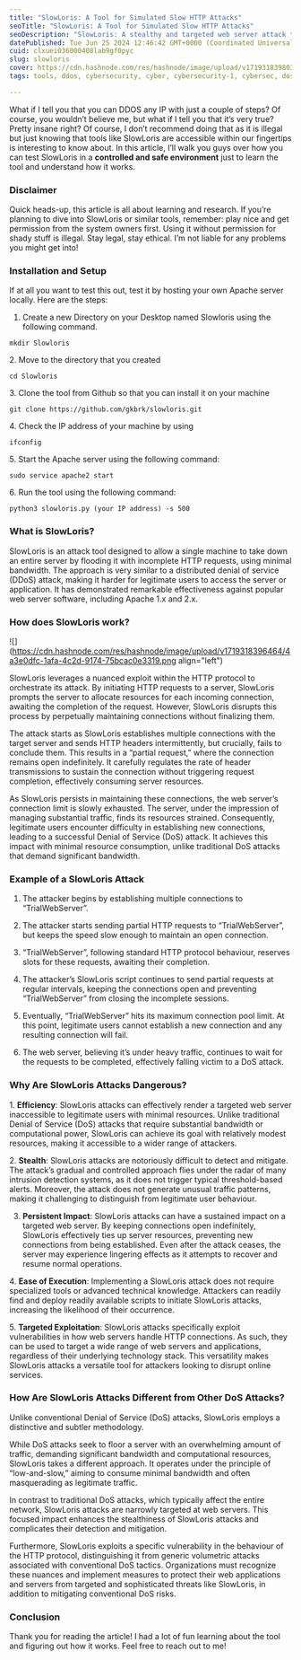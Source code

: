 ```yaml
---
title: "SlowLoris: A Tool for Simulated Slow HTTP Attacks"
seoTitle: "SlowLoris: A Tool for Simulated Slow HTTP Attacks"
seoDescription: "SlowLoris: A stealthy and targeted web server attack tool, exploiting HTTP vulnerabilities for minimal bandwidth consumption, causing DDOS attacks."
datePublished: Tue Jun 25 2024 12:46:42 GMT+0000 (Coordinated Universal Time)
cuid: clxuei036000408lab9gf0pyc
slug: slowloris
cover: https://cdn.hashnode.com/res/hashnode/image/upload/v1719318398034/dc091e7d-edf9-4c3d-a567-94ff6db70325.png
tags: tools, ddos, cybersecurity, cyber, cybersecurity-1, cybersec, dos-attack, cybersecuritytools, penetration-testing-tools, slowloris, cyber-2

---
```


What if I tell you that you can DDOS any IP with just a couple of steps? Of course, you wouldn’t believe me, but what if I tell you that it’s very true? Pretty insane right? Of course, I don’t recommend doing that as it is illegal but just knowing that tools like SlowLoris are accessible within our fingertips is interesting to know about. In this article, I’ll walk you guys over how you can test SlowLoris in a **controlled and safe environment** just to learn the tool and understand how it works.

### Disclaimer

Quick heads-up, this article is all about learning and research. If you’re planning to dive into SlowLoris or similar tools, remember: play nice and get permission from the system owners first. Using it without permission for shady stuff is illegal. Stay legal, stay ethical. I’m not liable for any problems you might get into!

### Installation and Setup

If at all you want to test this out, test it by hosting your own Apache server locally. Here are the steps:

1. Create a new Directory on your Desktop named Slowloris using the following command.
    

`mkdir Slowloris`

2\. Move to the directory that you created

`cd Slowloris`

3\. Clone the tool from Github so that you can install it on your machine

`git clone https://github.com/gkbrk/slowloris.git`

4\. Check the IP address of your machine by using

`ifconfig`

5\. Start the Apache server using the following command:

`sudo service apache2 start`

6\. Run the tool using the following command:

`python3 slowloris.py (your IP address) -s 500`

### What is SlowLoris?

SlowLoris is an attack tool designed to allow a single machine to take down an entire server by flooding it with incomplete HTTP requests, using minimal bandwidth. The approach is very similar to a distributed denial of service (DDoS) attack, making it harder for legitimate users to access the server or application. It has demonstrated remarkable effectiveness against popular web server software, including Apache 1.x and 2.x.

### How does SlowLoris work?

![](https://cdn.hashnode.com/res/hashnode/image/upload/v1719318396464/4a3e0dfc-1afa-4c2d-9174-75bcac0e3319.png align="left")

SlowLoris leverages a nuanced exploit within the HTTP protocol to orchestrate its attack. By initiating HTTP requests to a server, SlowLoris prompts the server to allocate resources for each incoming connection, awaiting the completion of the request. However, SlowLoris disrupts this process by perpetually maintaining connections without finalizing them.

The attack starts as SlowLoris establishes multiple connections with the target server and sends HTTP headers intermittently, but crucially, fails to conclude them. This results in a “partial request,” where the connection remains open indefinitely. It carefully regulates the rate of header transmissions to sustain the connection without triggering request completion, effectively consuming server resources.

As SlowLoris persists in maintaining these connections, the web server’s connection limit is slowly exhausted. The server, under the impression of managing substantial traffic, finds its resources strained. Consequently, legitimate users encounter difficulty in establishing new connections, leading to a successful Denial of Service (DoS) attack. It achieves this impact with minimal resource consumption, unlike traditional DoS attacks that demand significant bandwidth.

### Example of a SlowLoris Attack

1. The attacker begins by establishing multiple connections to “TrialWebServer”.
    
2. The attacker starts sending partial HTTP requests to “TrialWebServer”, but keeps the speed slow enough to maintain an open connection.
    
3. “TrialWebServer”, following standard HTTP protocol behaviour, reserves slots for these requests, awaiting their completion.
    
4. The attacker’s SlowLoris script continues to send partial requests at regular intervals, keeping the connections open and preventing “TrialWebServer” from closing the incomplete sessions.
    
5. Eventually, “TrialWebServer” hits its maximum connection pool limit. At this point, legitimate users cannot establish a new connection and any resulting connection will fail.
    
6. The web server, believing it’s under heavy traffic, continues to wait for the requests to be completed, effectively falling victim to a DoS attack.
    

### Why Are SlowLoris Attacks Dangerous?

1\. **Efficiency**: SlowLoris attacks can effectively render a targeted web server inaccessible to legitimate users with minimal resources. Unlike traditional Denial of Service (DoS) attacks that require substantial bandwidth or computational power, SlowLoris can achieve its goal with relatively modest resources, making it accessible to a wider range of attackers.

2\. **Stealth**: SlowLoris attacks are notoriously difficult to detect and mitigate. The attack’s gradual and controlled approach flies under the radar of many intrusion detection systems, as it does not trigger typical threshold-based alerts. Moreover, the attack does not generate unusual traffic patterns, making it challenging to distinguish from legitimate user behaviour.

3. **Persistent Impact**: SlowLoris attacks can have a sustained impact on a targeted web server. By keeping connections open indefinitely, SlowLoris effectively ties up server resources, preventing new connections from being established. Even after the attack ceases, the server may experience lingering effects as it attempts to recover and resume normal operations.
    

4\. **Ease of Execution**: Implementing a SlowLoris attack does not require specialized tools or advanced technical knowledge. Attackers can readily find and deploy readily available scripts to initiate SlowLoris attacks, increasing the likelihood of their occurrence.

5\. **Targeted Exploitation**: SlowLoris attacks specifically exploit vulnerabilities in how web servers handle HTTP connections. As such, they can be used to target a wide range of web servers and applications, regardless of their underlying technology stack. This versatility makes SlowLoris attacks a versatile tool for attackers looking to disrupt online services.

### How Are SlowLoris Attacks Different from Other DoS Attacks?

Unlike conventional Denial of Service (DoS) attacks, SlowLoris employs a distinctive and subtler methodology.

While DoS attacks seek to floor a server with an overwhelming amount of traffic, demanding significant bandwidth and computational resources, SlowLoris takes a different approach. It operates under the principle of “low-and-slow,” aiming to consume minimal bandwidth and often masquerading as legitimate traffic.

In contrast to traditional DoS attacks, which typically affect the entire network, SlowLoris attacks are narrowly targeted at web servers. This focused impact enhances the stealthiness of SlowLoris attacks and complicates their detection and mitigation.

Furthermore, SlowLoris exploits a specific vulnerability in the behaviour of the HTTP protocol, distinguishing it from generic volumetric attacks associated with conventional DoS tactics. Organizations must recognize these nuances and implement measures to protect their web applications and servers from targeted and sophisticated threats like SlowLoris, in addition to mitigating conventional DoS risks.

### Conclusion

Thank you for reading the article! I had a lot of fun learning about the tool and figuring out how it works. Feel free to reach out to me!